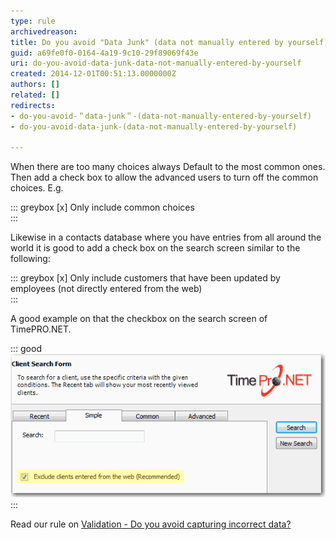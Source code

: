```yaml
---
type: rule
archivedreason: 
title: Do you avoid "Data Junk" (data not manually entered by yourself)?
guid: a69fe0f0-0164-4a19-9c10-29f89069f43e
uri: do-you-avoid-data-junk-data-not-manually-entered-by-yourself
created: 2014-12-01T00:51:13.0000000Z
authors: []
related: []
redirects:
- do-you-avoid-＂data-junk＂-(data-not-manually-entered-by-yourself)
- do-you-avoid-data-junk-(data-not-manually-entered-by-yourself)

---
```


When there are too many choices always Default to the most common ones.  Then add a check box to allow the advanced users to turn off the common  choices. E.g.

<!--endintro-->


::: greybox
[x] Only include common choices  
:::

Likewise in a contacts database where you have entries from all around the world it is good to add a check box on the search screen similar to the following:


::: greybox
[x] Only include customers that have been updated by employees (not directly entered from the web)  
:::

A good example on that the checkbox on the search screen of TimePRO.NET.


::: good  
![Figure: Default search tick box in TimePRO.NET](../../assets/DefaultSearch.gif)  
:::

Read our rule on     [Validation - Do you avoid capturing incorrect data?](http://www.ssw.com.au/ssw/Standards/Rules/RulestoBetterInterfaces-Controls.aspx#AvoidIncorrectData)
